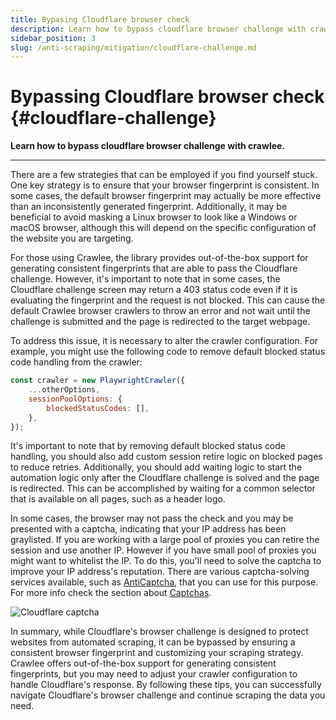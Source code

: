 ```yaml
---
title: Bypasing Cloudflare browser check
description: Learn how to bypass cloudflare browser challenge with crawlee.
sidebar_position: 3
slug: /anti-scraping/mitigation/cloudflare-challenge.md
---
```


# Bypassing Cloudflare browser check {#cloudflare-challenge}

**Learn how to bypass cloudflare browser challenge with crawlee.**

---

There are a few strategies that can be employed if you find yourself stuck. One key strategy is to ensure that your browser fingerprint is consistent. In some cases, the default browser fingerprint may actually be more effective than an inconsistently generated fingerprint. Additionally, it may be beneficial to avoid masking a Linux browser to look like a Windows or macOS browser, although this will depend on the specific configuration of the website you are targeting.

For those using Crawlee, the library provides out-of-the-box support for generating consistent fingerprints that are able to pass the Cloudflare challenge. However, it's important to note that in some cases, the Cloudflare challenge screen may return a 403 status code even if it is evaluating the fingerprint and the request is not blocked. This can cause the default Crawlee browser crawlers to throw an error and not wait until the challenge is submitted and the page is redirected to the target webpage.

To address this issue, it is necessary to alter the crawler configuration. For example, you might use the following code to remove default blocked status code handling from the crawler:

```javascript
const crawler = new PlaywrightCrawler({
    ...otherOptions,
    sessionPoolOptions: {
        blockedStatusCodes: [],
    },
});
```

It's important to note that by removing default blocked status code handling, you should also add custom session retire logic on blocked pages to reduce retries. Additionally, you should add waiting logic to start the automation logic only after the Cloudflare challenge is solved and the page is redirected. This can be accomplished by waiting for a common selector that is available on all pages, such as a header logo.

In some cases, the browser may not pass the check and you may be presented with a captcha, indicating that your IP address has been graylisted. If you are working with a large pool of proxies you can retire the session and use another IP. However if you have small pool of proxies you might want to whitelist the IP. To do this, you'll need to solve the captcha to improve your IP address's reputation. There are various captcha-solving services available, such as [AntiCaptcha](https://anti-captcha.com/), that you can use for this purpose. For more info check the section about [Captchas](../techniques/captchas.md).

![Cloudflare captcha](https://images.ctfassets.net/slt3lc6tev37/6sN2VXiUaJpjxqVfTbZEJd/9a4e13cbf08ce29797167c133c534e1f/image1.png)

In summary, while Cloudflare's browser challenge is designed to protect websites from automated scraping, it can be bypassed by ensuring a consistent browser fingerprint and customizing your scraping strategy. Crawlee offers out-of-the-box support for generating consistent fingerprints, but you may need to adjust your crawler configuration to handle Cloudflare's response. By following these tips, you can successfully navigate Cloudflare's browser challenge and continue scraping the data you need.
